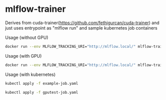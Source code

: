 # mlflow-trainer
Derives from cuda-trainer(https://github.com/fethigurcan/cuda-trainer) and just uses entrypoint as "mlflow run" and sample kubernetes job containers

Usage (without GPU)
```bash
docker run --env MLFLOW_TRACKING_URI="http://mlflow.local/" mlflow-trainer:latest https://github.com/mlflow/mlflow-example.git -P alpha=5.0
```

Usage (with GPU)
```bash
docker run --env MLFLOW_TRACKING_URI="http://mlflow.local/" mlflow-trainer:latest https://github.com/fethigurcan/yargitay-gputest.git
```

Usage (with kubernetes)
```bash
kubectl apply -f example-job.yaml
```
```bash
kubectl apply -f gputest-job.yaml
```